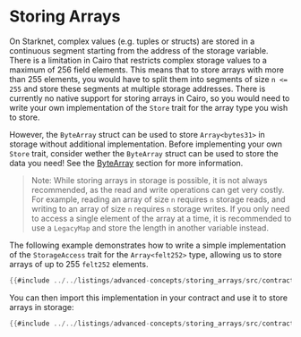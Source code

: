 # Storing Arrays

On Starknet, complex values (e.g. tuples or structs) are stored in a continuous segment starting from the address of the storage variable. There is a limitation in Cairo that restricts complex storage values to a maximum of 256 field elements. This means that to store arrays with more than 255 elements, you would have to split them into segments of size `n <= 255` and store these segments at multiple storage addresses. There is currently no native support for storing arrays in Cairo, so you would need to write your own implementation of the `Store` trait for the array type you wish to store.

However, the `ByteArray` struct can be used to store `Array<bytes31>` in storage without additional implementation. Before implementing your own `Store` trait, consider wether the `ByteArray` struct can be used to store the data you need! See the [ByteArray](../getting-started/basics/bytearrays-strings.md#bytearray-long-strings) section for more information.

> Note: While storing arrays in storage is possible, it is not always recommended, as the read and write operations can get very costly. For example, reading an array of size `n` requires `n` storage reads, and writing to an array of size `n` requires `n` storage writes. If you only need to access a single element of the array at a time, it is recommended to use a `LegacyMap` and store the length in another variable instead.

The following example demonstrates how to write a simple implementation of the `StorageAccess` trait for the `Array<felt252>` type, allowing us to store arrays of up to 255 `felt252` elements.

```rust
{{#include ../../listings/advanced-concepts/storing_arrays/src/contract.cairo:StorageAccessImpl}}
```

You can then import this implementation in your contract and use it to store arrays in storage:

```rust
{{#include ../../listings/advanced-concepts/storing_arrays/src/contract.cairo:StoreArrayContract}}
```
